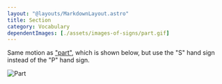 ```yaml
---
layout: "@layouts/MarkdownLayout.astro"
title: Section
category: Vocabulary
dependentImages: [./assets/images-of-signs/part.gif]
---
```


Same motion as ["part"](./part),
which is shown below,
but use the "S" hand sign instead of the "P" hand sign.

![Part](@signs/part.gif)
